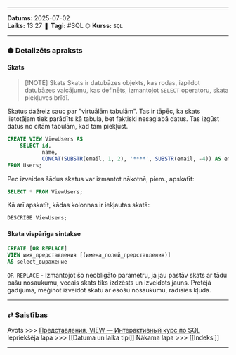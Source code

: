 ___
**Datums:** 2025-07-02   
**Laiks:** 13:27 
❚ **Tagi:** #SQL 
⌬ **Kurss:**  `SQL`

---
### ⬢ Detalizēts apraksts
#### Skats

> [!NOTE] Skats
> Skats ir datubāzes objekts, kas rodas, izpildot datubāzes vaicājumu, kas definēts, izmantojot `SELECT` operatoru, skata piekļuves brīdī.

Skatus dažreiz sauc par "virtuālām tabulām". Tas ir tāpēc, ka skats lietotājam tiek parādīts kā tabula, bet faktiski nesaglabā datus. Tas izgūst datus no citām tabulām, kad tam piekļūst.

```sql
CREATE VIEW ViewUsers AS
    SELECT id,
           name,
           CONCAT(SUBSTR(email, 1, 2), '****', SUBSTR(email, -4)) AS email
FROM Users;
```

Pec izveides šādus skatus var izmantot nākotnē, piem., apskatīt:

```sql
SELECT * FROM ViewUsers;
```

Kā arī apskatīt, kādas kolonnas ir iekļautas skatā:

```sql
DESCRIBE ViewUsers;
```

#### Skata vispārīga sintakse

```sql
CREATE [OR REPLACE]
VIEW имя_представления [(имена_полей_представления)]
AS select_выражение
```

`OR REPLACE` - Izmantojot šo neobligāto parametru, ja jau pastāv skats ar tādu pašu nosaukumu, vecais skats tiks izdzēsts un izveidots jauns. Pretējā gadījumā, mēģinot izveidot skatu ar esošu nosaukumu, radīsies kļūda.

---
### ⇄ Saistības
Avots >>> [Представления, VIEW — Интерактивный курс по SQL](https://sql-academy.org/ru/guide/view)
Iepriekšēja lapa >>> [[Datuma un laika tipi]]
Nākama lapa >>> [[Indeksi]]
___